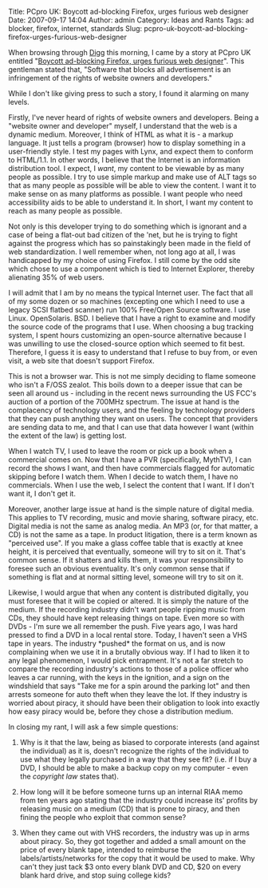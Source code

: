 Title: PCpro UK: Boycott ad-blocking Firefox, urges furious web designer
Date: 2007-09-17 14:04
Author: admin
Category: Ideas and Rants
Tags: ad blocker, firefox, internet, standards
Slug: pcpro-uk-boycott-ad-blocking-firefox-urges-furious-web-designer

When browsing through [Digg](http://digg.com/) this morning, I came by a
story at PCpro UK entitled "[Boycott ad-blocking Firefox, urges furious
web designer](http://www.pcpro.co.uk/news/news/124719/)". This gentleman
stated that, "Software that
blocks all advertisement is an infringement of the rights of website
owners and developers."

While I don't like giving press to such a story, I found it alarming on
many levels.

Firstly, I've never heard of rights of website owners and developers.
Being a "website owner and developer" myself, I understand that the web
is a dynamic medium. Moreover, I think of HTML as what it is - a markup
language. It just tells a program (browser) how to display something in
a user-friendly style. I test my pages with Lynx, and expect them to
conform to HTML/1.1. In other words, I believe that the Internet is an
information distribution tool. I expect, I *want*, my content to be
viewable by as many people as possible. I try to use simple markup and
make use of ALT tags so that as many people as possible will be able to
view the content. I want it to make sense on as many platforms as
possible. I want people who need accessibility aids to be able to
understand it. In short, I want my content to reach as many people as
possible.

Not only is this developer trying to do something which is ignorant and
a case of being a flat-out bad citizen of the 'net, but he is trying to
fight against the progress which has so painstakingly been made in the
field of web standardization. I well remember when, not long ago at all,
I was handicapped by my choice of using Firefox. I still come by the odd
site which chose to use a component which is tied to Internet Explorer,
thereby alienating 35% of web users.

I will admit that I am by no means the typical Internet user. The fact
that all of my some dozen or so machines (excepting one which I need to
use a legacy SCSI flatbed scanner) run 100% Free/Open Source software. I
use Linux. OpenSolaris. BSD. I believe that I have a right to examine
and modify the source code of the programs that I use. When choosing a
bug tracking system, I spent hours customizing an open-source
alternative because I was unwilling to use the closed-source option
which seemed to fit best. Therefore, I guess it is easy to understand
that I refuse to buy from, or even visit, a web site that doesn't
support Firefox.

This is not a browser war. This is not me simply deciding to flame
someone who isn't a F/OSS zealot. This boils down to a deeper issue that
can be seen all around us - including in the recent news surrounding the
US FCC's auction of a portion of the 700MHz spectrum. The issue at hand
is the complacency of technology users, and the feeling by technology
providers that they can push anything they want on users. The concept
that providers are sending data to me, and that I can use that data
however I want (within the extent of the law) is getting lost.

When I watch TV, I used to leave the room or pick up a book when a
commercial comes on. Now that I have a PVR (specifically, MythTV), I can
record the shows I want, and then have commercials flagged for automatic
skipping before I watch them. When I decide to watch them, I have no
commercials. When I use the web, I select the content that I want. If I
don't want it, I don't get it.

Moreover, another large issue at hand is the simple nature of digital
media. This applies to TV recording, music and movie sharing, software
piracy, etc. Digital media is not the same as analog media. An MP3 (or,
for that matter, a CD) is not the same as a tape. In product litigation,
there is a term known as "perceived use". If you make a glass coffee
table that is exactly at knee height, it is perceived that eventually,
someone will try to sit on it. That's common sense. If it shatters and
kills them, it was your responsibility to foresee such an obvious
eventuality. It's only common sense that if something is flat and at
normal sitting level, someone will try to sit on it.

Likewise, I would argue that when any content is distributed digitally,
you must foresee that it will be copied or altered. It is simply the
nature of the medium. If the recording industry didn't want people
ripping music from CDs, they should have kept releasing things on tape.
Even more so with DVDs - I'm sure we all remember the push. Five years
ago, I was hard pressed to find a DVD in a local rental store. Today, I
haven't seen a VHS tape in years. The industry \*pushed\* the format on
us, and is now complaining when we use it in a brutally obvious way. If
I had to liken it to any legal phenomenon, I would pick entrapment. It's
not a far stretch to compare the recording industry's actions to those
of a police officer who leaves a car running, with the keys in the
ignition, and a sign on the windshield that says "Take me for a spin
around the parking lot" and then arrests someone for auto theft when
they leave the lot. If they industry is worried about piracy, it should
have been their obligation to look into exactly how easy piracy would
be, before they chose a distribution medium.

In closing my rant, I will ask a few simple questions:

1. Why is it that the law, being as biased to corporate interests (and
against the individual) as it is, doesn't recognize the rights of the
individual to use what they legally purchased in a way that they see
fit? (i.e. if I buy a DVD, I should be able to make a backup copy on my
computer - even the *copyright law* states that).

2. How long will it be before someone turns up an internal RIAA memo
from ten years ago stating that the industry could increase its' profits
by releasing music on a medium (CD) that is prone to piracy, and then
fining the people who exploit that common sense?

3. When they came out with VHS recorders, the industry was up in arms
about piracy. So, they got together and added a small amount on the
price of every blank tape, intended to reimburse the
labels/artists/networks for the copy that it would be used to make. Why
can't they just tack $3 onto every blank DVD and CD, $20 on every blank
hard drive, and stop suing college kids?
